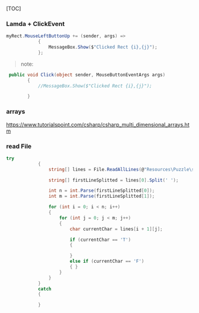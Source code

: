 [TOC]

### Lamda + ClickEvent

```c#
myRect.MouseLeftButtonUp += (sender, args) =>
            {
                MessageBox.Show($"Clicked Rect {i},{j}");
            };
```

> note:

```c#
 public void Click(object sender, MouseButtonEventArgs args)
        {
            //MessageBox.Show($"Clicked Rect {i},{j}");

        }
```



### arrays

https://www.tutorialspoint.com/csharp/csharp_multi_dimensional_arrays.htm



### read File

```c#
try
            {
                string[] lines = File.ReadAllLines(@"Resources\Puzzle\small_1.txt");

                string[] firstLineSplitted = lines[0].Split(' ');

                int n = int.Parse(firstLineSplitted[0]);
                int m = int.Parse(firstLineSplitted[1]);

                for (int i = 0; i < n; i++)
                {
                    for (int j = 0; j < m; j++)
                    {
                        char currentChar = lines[i + 1][j];

                        if (currentChar == 'T')
                        {

                        }
                        else if (currentChar == 'F')
                        { }
                    }
                }
            }
            catch
            {

            }
```



























